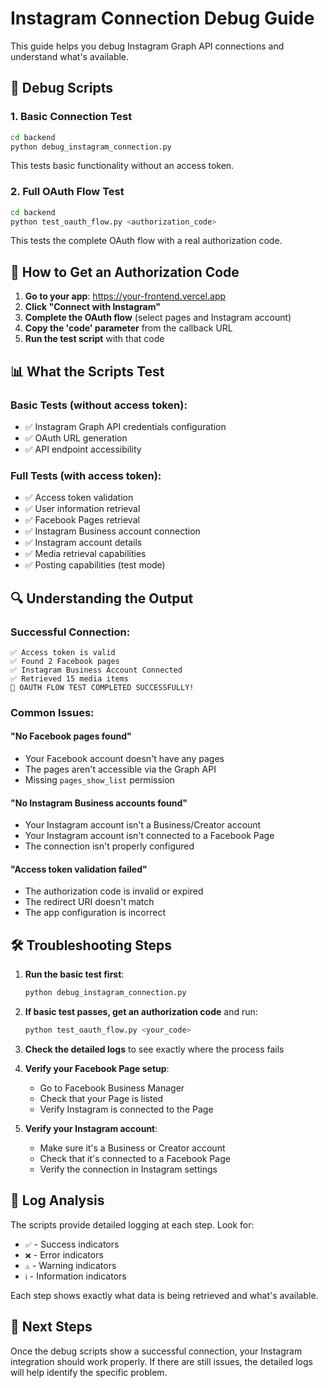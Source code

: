 # Instagram Connection Debug Guide

This guide helps you debug Instagram Graph API connections and understand what's available.

## 🔧 Debug Scripts

### 1. Basic Connection Test
```bash
cd backend
python debug_instagram_connection.py
```
This tests basic functionality without an access token.

### 2. Full OAuth Flow Test
```bash
cd backend
python test_oauth_flow.py <authorization_code>
```
This tests the complete OAuth flow with a real authorization code.

## 🚀 How to Get an Authorization Code

1. **Go to your app**: https://your-frontend.vercel.app
2. **Click "Connect with Instagram"**
3. **Complete the OAuth flow** (select pages and Instagram account)
4. **Copy the 'code' parameter** from the callback URL
5. **Run the test script** with that code

## 📊 What the Scripts Test

### Basic Tests (without access token):
- ✅ Instagram Graph API credentials configuration
- ✅ OAuth URL generation
- ✅ API endpoint accessibility

### Full Tests (with access token):
- ✅ Access token validation
- ✅ User information retrieval
- ✅ Facebook Pages retrieval
- ✅ Instagram Business account connection
- ✅ Instagram account details
- ✅ Media retrieval capabilities
- ✅ Posting capabilities (test mode)

## 🔍 Understanding the Output

### Successful Connection:
```
✅ Access token is valid
✅ Found 2 Facebook pages
✅ Instagram Business Account Connected
✅ Retrieved 15 media items
🎉 OAUTH FLOW TEST COMPLETED SUCCESSFULLY!
```

### Common Issues:

#### "No Facebook pages found"
- Your Facebook account doesn't have any pages
- The pages aren't accessible via the Graph API
- Missing `pages_show_list` permission

#### "No Instagram Business accounts found"
- Your Instagram account isn't a Business/Creator account
- Your Instagram account isn't connected to a Facebook Page
- The connection isn't properly configured

#### "Access token validation failed"
- The authorization code is invalid or expired
- The redirect URI doesn't match
- The app configuration is incorrect

## 🛠️ Troubleshooting Steps

1. **Run the basic test first**:
   ```bash
   python debug_instagram_connection.py
   ```

2. **If basic test passes, get an authorization code** and run:
   ```bash
   python test_oauth_flow.py <your_code>
   ```

3. **Check the detailed logs** to see exactly where the process fails

4. **Verify your Facebook Page setup**:
   - Go to Facebook Business Manager
   - Check that your Page is listed
   - Verify Instagram is connected to the Page

5. **Verify your Instagram account**:
   - Make sure it's a Business or Creator account
   - Check that it's connected to a Facebook Page
   - Verify the connection in Instagram settings

## 📝 Log Analysis

The scripts provide detailed logging at each step. Look for:
- `✅` - Success indicators
- `❌` - Error indicators  
- `⚠️` - Warning indicators
- `ℹ️` - Information indicators

Each step shows exactly what data is being retrieved and what's available.

## 🔄 Next Steps

Once the debug scripts show a successful connection, your Instagram integration should work properly. If there are still issues, the detailed logs will help identify the specific problem.

